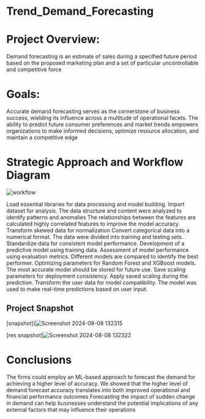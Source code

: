 # Trend_Demand_Forecasting

# Project Overview:
Demand forecasting is an estimate of sales during a specified future period based on the proposed marketing plan and a set of particular uncontrollable and competitive force

# Goals: 
Accurate demand forecasting serves as the cornerstone of business success, wielding its influence across a multitude of operational facets. The ability to predict future consumer preferences and market trends empowers organizations to make informed decisions, optimize resource allocation, and maintain a competitive edge

# Strategic Approach and Workflow Diagram
![workflow](https://github.com/user-attachments/assets/d2a2b8fb-ddd7-4bec-84e6-aa8462073244)


 Load essential libraries for data processing and model building.
Import dataset for analysis.
The data structure and content were analyzed to identify patterns and anomalies
The relationships between the features are calculated
 highly correlated features to improve the model accuracy.
Transform skewed data for normalization
Convert categorical data into a numerical format.
The data were divided into training and testing sets.
Standardize data for consistent model performance.
Development of a predictive model using training data.
Assessment of model performance using evaluation metrics.
Different models are compared to identify the best performer.
Optimizing parameters for Random Forest and XGBoost models.
The most accurate model should be stored for future use.
Save scaling parameters for deployment consistency.
Apply saved scaling during the prediction.
Transform the user data for model compatibility.
The model was used to make real-time predictions based on user input.
## Project Snapshot
[snapshot](![Screenshot 2024-08-08 132315](https://github.com/user-attachments/assets/71362f76-49d5-4237-9ff7-abae10007805)


[res snapshot]![Screenshot 2024-08-08 132322](https://github.com/user-attachments/assets/afe0b31f-51ec-4473-a101-174c8d4a2793)



# Conclusions
The firms could employ an ML-based approach to forecast the demand for achieving a higher level of accuracy. We showed that the higher level of demand forecast accuracy translates into both improved operational and financial performance outcomes
Forecasting the impact of sudden change in demand can help businesses understand the potential implications of any external factors that may influence their operations
